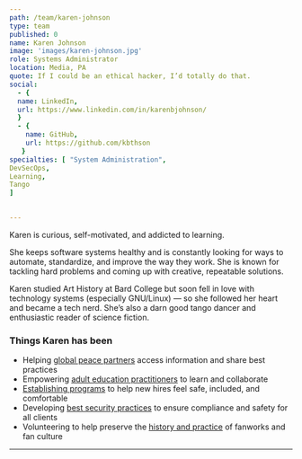 ```yaml
---
path: /team/karen-johnson
type: team
published: 0
name: Karen Johnson
image: 'images/karen-johnson.jpg'
role: Systems Administrator
location: Media, PA
quote: If I could be an ethical hacker, I’d totally do that.
social: 
  - {
  name: LinkedIn,
  url: https://www.linkedin.com/in/karenbjohnson/
  }
  - {
    name: GitHub,
    url: https://github.com/kbthson
   }
specialties: [ "System Administration",
DevSecOps,
Learning,
Tango
]

  
---
```


Karen is curious, self-motivated, and addicted to learning. 

She keeps software systems healthy and is constantly looking for ways to automate, standardize, and improve the way they work. She is known for tackling hard problems and coming up with creative, repeatable solutions.

Karen studied Art History at Bard College but soon fell in love with technology systems (especially GNU/Linux) — so she followed her heart and became a tech nerd. She’s also a darn good tango dancer and enthusiastic reader of science fiction.



### Things Karen has been
* Helping [global peace partners](https://civicactions.com/case-study/globalnet/?portfolioCats=15) access information and share best practices
* Empowering [adult education practitioners](https://lincs.ed.gov/) to learn and collaborate
* [Establishing programs](http://civicactions-handbook.readthedocs.io/en/latest/04-how-we-work/cultural-ambassadors/) to help new hires feel safe, included, and comfortable
* Developing [best security practices](http://civicactions-handbook.readthedocs.io/en/latest/03-policies/security/) to ensure compliance and safety for all clients
* Volunteering to help preserve the [history and practice](http://www.transformativeworks.org/) of fanworks and fan culture



---------------------------------
